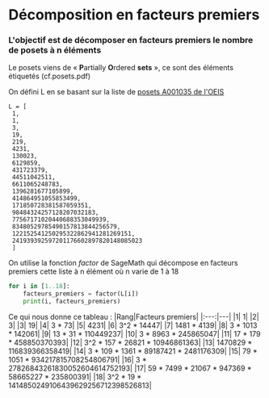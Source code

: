 # Décomposition en facteurs premiers
### L'objectif est de décomposer en facteurs premiers le nombre de posets à n éléments

Le posets viens de « **P**artially **O**rdered **sets** », ce sont des éléments étiquetés (cf.posets.pdf)

On défini L en se basant sur la liste de [posets A001035 de l'OEIS](https://oeis.org/A001035)

```
L = [
 1,
 1,
 3,
 19,
 219,
 4231,
 130023,
 6129859,
 431723379,
 44511042511,
 6611065248783,
 1396281677105899,
 414864951055853499,
 171850728381587059351,
 98484324257128207032183,
 77567171020440688353049939,
 83480529785490157813844256579,
 122152541250295322862941281269151,
 241939392597201176602897820148085023
 ]
```
On utilise la fonction *factor* de SageMath qui décompose en facteurs premiers cette liste à n élément où n varie de 1 à 18
```python
for i in [1..18]:
    facteurs_premiers = factor(L[i])
    print(i, facteurs_premiers)
```
Ce qui nous donne ce tableau :
|Rang|Facteurs premiers|
|:---:|---|
|1| 1|
|2| 3|
|3| 19|
|4| 3 * 73|
|5| 4231|
|6| 3^2 * 14447|
|7| 1481 * 4139|
|8| 3 * 1013 * 142061|
|9| 13 * 31 * 110449237|
|10| 3 * 8963 * 245865047|
|11| 17 * 179 * 458850370393|
|12| 3^2 * 157 * 26821 * 10946861363|
|13| 1470829 * 116839366358419|
|14| 3 * 109 * 1361 * 89187421 * 2481176309|
|15| 79 * 1051 * 934217815708254806791|
|16| 3 * 27826843261830052604614752193|
|17| 59 * 7499 * 21067 * 947369 * 58665227 * 235800391|
|18| 3^2 * 19 * 1414850249106439629256712398526813|
```
